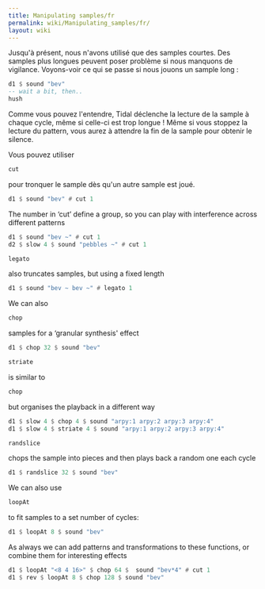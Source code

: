 ```yaml
---
title: Manipulating samples/fr
permalink: wiki/Manipulating_samples/fr/
layout: wiki
---
```


<languages />

Jusqu'à présent, nous n'avons utilisé que des samples courtes. Des
samples plus longues peuvent poser problème si nous manquons de
vigilance. Voyons-voir ce qui se passe si nous jouons un sample long :

``` Haskell
d1 $ sound "bev"
-- wait a bit, then..
hush
```

Comme vous pouvez l'entendre, Tidal déclenche la lecture de la sample à
chaque cycle, même si celle-ci est trop longue ! Même si vous stoppez la
lecture du pattern, vous aurez à attendre la fin de la sample pour
obtenir le silence.

Vous pouvez utiliser

``` Haskell
cut
```

pour tronquer le sample dès qu'un autre sample est joué.

``` Haskell
d1 $ sound "bev" # cut 1
```

The number in ‘cut’ define a group, so you can play with interference
across different patterns

``` Haskell
d1 $ sound "bev ~" # cut 1
d2 $ slow 4 $ sound "pebbles ~" # cut 1
```

``` Haskell
legato
```

also truncates samples, but using a fixed length

``` Haskell
d1 $ sound "bev ~ bev ~" # legato 1
```

We can also

``` Haskell
chop
```

samples for a ‘granular synthesis' effect

``` Haskell
d1 $ chop 32 $ sound "bev"
```

``` Haskell
striate
```

is similar to

``` Haskell
chop
```

but organises the playback in a different way

``` Haskell
d1 $ slow 4 $ chop 4 $ sound "arpy:1 arpy:2 arpy:3 arpy:4"
d1 $ slow 4 $ striate 4 $ sound "arpy:1 arpy:2 arpy:3 arpy:4"
```

``` Haskell
randslice
```

chops the sample into pieces and then plays back a random one each cycle

``` Haskell
d1 $ randslice 32 $ sound "bev"
```

We can also use

``` Haskell
loopAt
```

to fit samples to a set number of cycles:

``` Haskell
d1 $ loopAt 8 $ sound "bev"
```

As always we can add patterns and transformations to these functions, or
combine them for interesting effects

``` Haskell
d1 $ loopAt "<8 4 16>" $ chop 64 $  sound "bev*4" # cut 1
d1 $ rev $ loopAt 8 $ chop 128 $ sound "bev"
```

